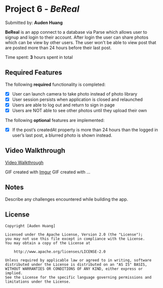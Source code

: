 # Project 6 - *BeReal*

Submitted by: **Auden Huang**

**BeReal** is an app connect to a database via Parse which allows user to signup and login to their account. After login the user can share photos which can be view by other users. The user won't be able to view post that are posted more than 24 hours before their last post.

Time spent: **3** hours spent in total

## Required Features

The following **required** functionality is completed:

- [x] User can launch camera to take photo instead of photo library
- [x] User session persists when application is closed and relaunched
- [x] Users are able to log out and return to sign in page
- [x] Users are NOT able to see other photos until they upload their own	
 
The following **optional** features are implemented:

- [x] If the post’s createdAt property is more than 24 hours than the logged in user’s last post, a blurred photo is shown instead.

## Video Walkthrough

[Video Walkthrough](https://imgur.com/a/GZePF2e)

<!-- Replace this with whatever GIF tool you used! -->
GIF created with [Imgur](https://imgur.com)
GIF created with ...  
<!-- Recommended tools:
[Kap](https://getkap.co/) for macOS
[ScreenToGif](https://www.screentogif.com/) for Windows
[peek](https://github.com/phw/peek) for Linux. -->

## Notes

Describe any challenges encountered while building the app.

## License

    Copyright [Auden Huang]

    Licensed under the Apache License, Version 2.0 (the "License");
    you may not use this file except in compliance with the License.
    You may obtain a copy of the License at

        http://www.apache.org/licenses/LICENSE-2.0

    Unless required by applicable law or agreed to in writing, software
    distributed under the License is distributed on an "AS IS" BASIS,
    WITHOUT WARRANTIES OR CONDITIONS OF ANY KIND, either express or implied.
    See the License for the specific language governing permissions and
    limitations under the License.




